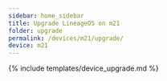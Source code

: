 ```yaml
---
sidebar: home_sidebar
title: Upgrade LineageOS on m21
folder: upgrade
permalink: /devices/m21/upgrade/
device: m21
---
```

{% include templates/device_upgrade.md %}
